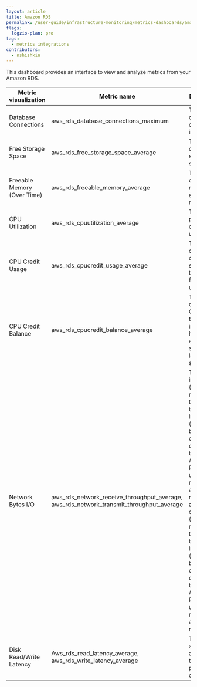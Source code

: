```yaml
---
layout: article
title: Amazon RDS
permalink: /user-guide/infrastructure-monitoring/metrics-dashboards/amazon-rds.html 
flags:
  logzio-plan: pro
tags:
  - metrics integrations
contributors:
  - nshishkin
---
```




This dashboard provides an interface to view and analyze metrics from your Amazon RDS.

| Metric visualization        | Metric name                                                                                       | Description                                                                                                                                                                                                                                                                                                                           |
| --------------------------- | ------------------------------------------------------------------------------------------------- | ------------------------------------------------------------------------------------------------------------------------------------------------------------------------------------------------------------------------------------------------------------------------------------------------------------------------------------- |
| Database Connections        | aws\_rds\_database\_connections\_maximum                                                          | The number of database connections in use.                                                                                                  |
| Free Storage Space          | aws\_rds\_free\_storage\_space\_average                                                           | The amount of available storage space.                                                                                                                                                                                                                                                                                                |
| Freeable Memory (Over Time) | aws\_rds\_freeable\_memory\_average                                                               | The amount of available random access memory.                                                                                                                                                                                                                                                                |
| CPU Utilization             | aws\_rds\_cpuutilization\_average                                                                 | The percentage of CPU utilization.                                                                                                                                                                                                                                                                                    |
| CPU Credit Usage            | aws\_rds\_cpucredit\_usage\_average                                                               | The number of CPU credits spent by the instance for CPU utilization.                                                                                                                                                                                                                                                                  |
| CPU Credit Balance          | aws\_rds\_cpucredit\_balance\_average                                                             | The number of earned CPU credits that an instance has accrued since it was launched or started.                                                                                                                                                                                                                                       |
| Network Bytes I/O           | aws\_rds\_network\_receive\_throughput\_average, aws\_rds\_network\_transmit\_throughput\_average | The incoming (receive) network traffic on the DB instance (including both customer database traffic and Amazon RDS traffic used for monitoring and replication) and the outgoing (transmit) network traffic on the DB instance (including both customer database traffic and Amazon RDS traffic used for monitoring and replication). |
| Disk Read/Write Latency     | Aws\_rds\_read\_latency\_average, aws\_rds\_write\_latency\_average                               | The average amount of time taken per disk I/O operation.                                                                                                                                                                                                                                                                              |

